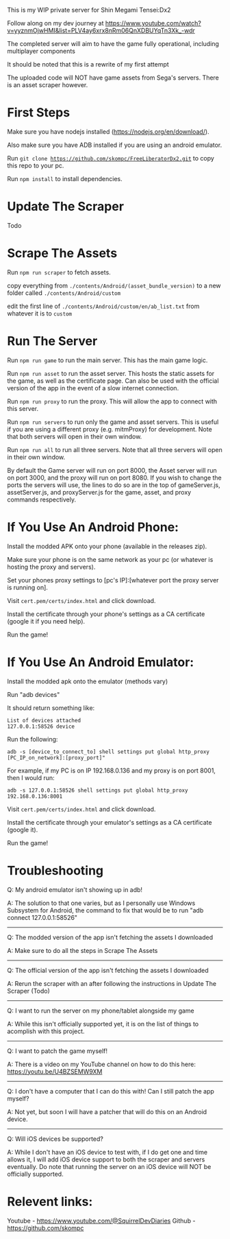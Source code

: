 This is my WIP private server for Shin Megami Tensei:Dx2

Follow along on my dev journey at https://www.youtube.com/watch?v=yyznmOjwHMI&list=PLV4ay6xrx8nRm06QnXDBUYqTn3Xk_-wdr

The completed server will aim to have the game fully operational, including multiplayer components

It should be noted that this is a rewrite of my first attempt

The uploaded code will NOT have game assets from Sega's servers. There is an asset scraper however.

# First Steps
Make sure you have nodejs installed (https://nodejs.org/en/download/).

Also make sure you have ADB installed if you are using an android emulator.

Run <code>git clone https://github.com/skompc/FreeLiberatorDx2.git</code> to copy this repo to your pc.

Run <code>npm install</code> to install dependencies.

# Update The Scraper

Todo

# Scrape The Assets

Run <code>npm run scraper</code> to fetch assets.

copy everything from <code>./contents/Android/(asset_bundle_version)</code> to a new folder called <code>./contents/Android/custom</code>

edit the first line of <code>./contents/Android/custom/en/ab_list.txt</code> from whatever it is to <code>custom</code>

# Run The Server

Run <code>npm run game</code> to run the main server. This has the main game logic.

Run <code>npm run asset</code> to run the asset server. This hosts the static assets for the game, as well as the certificate page. Can also be used with the official version of the app in the event of a slow internet connection.

Run <code>npm run proxy</code> to run the proxy. This will allow the app to connect with this server.

Run <code>npm run servers</code> to run only the game and asset servers. This is useful if you are using a different proxy (e.g. mitmProxy) for development. Note that both servers will open in their own window.

Run <code>npm run all</code> to run all three servers. Note that all three servers will open in their own window.

By default the Game server will run on port 8000, the Asset server will run on port 3000, and the proxy will run on port 8080. If you wish to change the ports the servers will use, the lines to do so are in the top of gameServer.js, assetServer.js, and proxyServer.js for the game, asset, and proxy commands respectively.

# If You Use An Android Phone:
Install the modded APK onto your phone (available in the releases zip).

Make sure your phone is on the same network as your pc (or whatever is hosting the proxy and servers).

Set your phones proxy settings to [pc's IP]:[whatever port the proxy server is running on].

Visit <code>cert.pem/certs/index.html</code> and click download.

Install the certificate through your phone's settings as a CA certificate (google it if you need help).

Run the game!

# If You Use An Android Emulator:
Install the modded apk onto the emulator (methods vary)
    
Run "adb devices"

It should return something like:

    List of devices attached
    127.0.0.1:58526 device

Run the following:

    adb -s [device_to_connect_to] shell settings put global http_proxy [PC_IP_on_network]:[proxy_port]"

For example, if my PC is on IP 192.168.0.136 and my proxy is on port 8001, then I would run:

    adb -s 127.0.0.1:58526 shell settings put global http_proxy 192.168.0.136:8001

Visit <code>cert.pem/certs/index.html</code> and click download.

Install the certificate through your emulator's settings as a CA certificate (google it).

Run the game!

# Troubleshooting

Q: My android emulator isn't showing up in adb!

A: The solution to that one varies, but as I personally use Windows Subsystem for Android, the command to fix that would be to run "adb connect 127.0.0.1:58526"

----------------------------------------------

Q: The modded version of the app isn't fetching the assets I downloaded

A: Make sure to do all the steps in Scrape The Assets

-----------------------------

Q: The official version of the app isn't fetching the assets I downloaded

A: Rerun the scraper with an after following the instructions in Update The Scraper (Todo)

--------------------

Q: I want to run the server on my phone/tablet alongside my game

A: While this isn't officially supported yet, it is on the list of things to acomplish with this project.

---------------------------

Q: I want to patch the game myself!

A: There is a video on my YouTube channel on how to do this here: https://youtu.be/U4BZSEMW9XM

----------------------

Q: I don't have a computer that I can do this with! Can I still patch the app myself?

A: Not yet, but soon I will have a patcher that will do this on an Android device.

----------------

Q: Will iOS devices be supported?

A: While I don't have an iOS device to test with, if I do get one and time allows it, I will add iOS device support to both the scraper and servers eventually. Do note that running the server on an iOS device will NOT be officially supported.

# Relevent links:

Youtube - https://www.youtube.com/@SquirrelDevDiaries
Github - https://github.com/skompc
